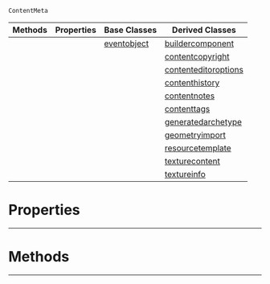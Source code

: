  `ContentMeta`

|Methods|Properties|Base Classes|Derived Classes|
|---|---|---|---|
| | |[eventobject](https://github.com/ZilchEngine/ZilchDocs/blob/master/code_reference/class_reference/eventobject.md)|[buildercomponent](https://github.com/ZilchEngine/ZilchDocs/blob/master/code_reference/class_reference/buildercomponent.md)|
| | | |[contentcopyright](https://github.com/ZilchEngine/ZilchDocs/blob/master/code_reference/class_reference/contentcopyright.md)|
| | | |[contenteditoroptions](https://github.com/ZilchEngine/ZilchDocs/blob/master/code_reference/class_reference/contenteditoroptions.md)|
| | | |[contenthistory](https://github.com/ZilchEngine/ZilchDocs/blob/master/code_reference/class_reference/contenthistory.md)|
| | | |[contentnotes](https://github.com/ZilchEngine/ZilchDocs/blob/master/code_reference/class_reference/contentnotes.md)|
| | | |[contenttags](https://github.com/ZilchEngine/ZilchDocs/blob/master/code_reference/class_reference/contenttags.md)|
| | | |[generatedarchetype](https://github.com/ZilchEngine/ZilchDocs/blob/master/code_reference/class_reference/generatedarchetype.md)|
| | | |[geometryimport](https://github.com/ZilchEngine/ZilchDocs/blob/master/code_reference/class_reference/geometryimport.md)|
| | | |[resourcetemplate](https://github.com/ZilchEngine/ZilchDocs/blob/master/code_reference/class_reference/resourcetemplate.md)|
| | | |[texturecontent](https://github.com/ZilchEngine/ZilchDocs/blob/master/code_reference/class_reference/texturecontent.md)|
| | | |[textureinfo](https://github.com/ZilchEngine/ZilchDocs/blob/master/code_reference/class_reference/textureinfo.md)|


 #  Properties


---  
 #  Methods


---  
 

 
